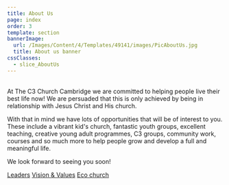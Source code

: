 ```yaml
---
title: About Us
page: index
order: 3
template: section
bannerImage:
  url: /Images/Content/4/Templates/49141/images/PicAboutUs.jpg
  title: About us banner
cssClasses:
  - slice_AboutUs
---
```


<br />
At&nbsp;The C3 Church Cambridge&nbsp;we are committed to helping people live their best life now! We are persuaded that this is only achieved by being in relationship with Jesus Christ and His church.

With that in mind we have lots of opportunities that will be of interest to you. These include a vibrant kid's church, fantastic youth groups, excellent teaching, creative young adult programmes, C3 groups, community work, courses and so much more to help people grow and develop a full and meaningful life.

We look forward to seeing you soon!

<a class="button" href="/newtochurch/leaders/">Leaders</a> <a class="button" href="/newtochurch/visionvalues/">Vision & Values</a> <a class="button" href="/ecochurch/">Eco church</a>
